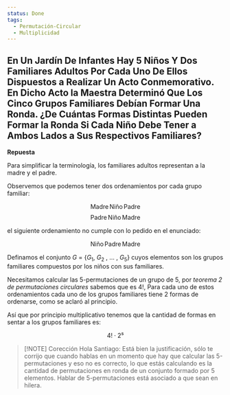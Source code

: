 ```yaml
---
status: Done
tags:
  - Permutación-Circular
  - Multiplicidad
---
```


## En Un Jardín De Infantes Hay 5 Niños Y Dos Familiares Adultos Por Cada Uno De Ellos Dispuestos a Realizar Un Acto Conmemorativo. En Dicho Acto la Maestra Determinó Que Los Cinco Grupos Familiares Debían Formar Una Ronda. ¿De Cuántas Formas Distintas Pueden Formar la Ronda Si Cada Niño Debe Tener a Ambos Lados a Sus Respectivos Familiares?

**Repuesta**

Para simplificar la terminología, los familiares adultos representan a la madre y el padre.

Observemos que podemos tener dos ordenamientos por cada grupo familiar:

$$
\text{Madre}\,\text{Niño}\,\text{Padre}
$$
$$
\text{Padre}\,\text{Niño}\,\text{Madre}
$$

el siguiente ordenamiento no cumple con lo pedido en el enunciado:

$$
\text{Niño}\,\text{Padre}\,\text{Madre}
$$

Definamos el conjunto $G$ = {$G_1$, $G_2$ , ... , $G_5$} cuyos elementos son los grupos familiares compuestos por los niños con sus familiares.

Necesitamos calcular las 5-permutaciones de un grupo de 5, por *teorema 2 de permutaciones circulares* sabemos que es $4!$, Para cada uno de estos ordenamientos cada uno de los grupos familiares tiene 2 formas de ordenarse, como se aclaró al principio.

Así que por principio multiplicativo tenemos que la cantidad de formas en sentar a los grupos familiares es:

$$
4! \cdot 2⁵
$$

> [!NOTE] Corección
> Hola Santiago: Está bien la justificación, sólo te corrijo que cuando hablas en un momento que hay que calcular las 5-permutaciones y eso no es correcto, lo que estás calculando es la cantidad de permutaciones en ronda de un conjunto formado por 5 elementos. Hablar de 5-permutaciones está asociado a que sean en hilera.
